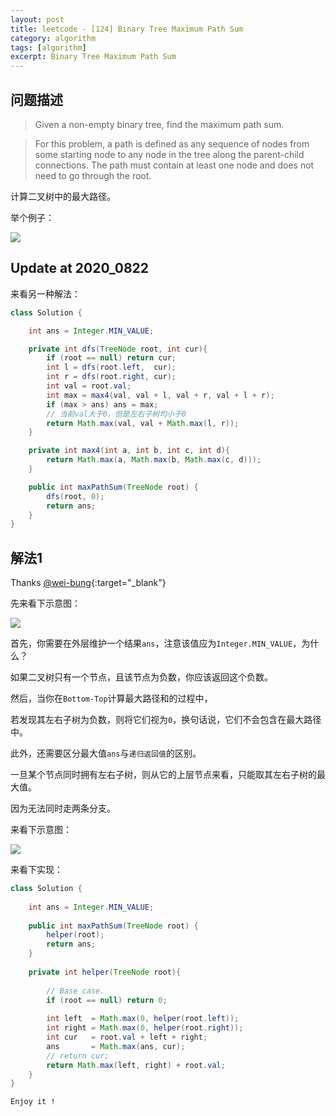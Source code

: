 ```yaml
---
layout: post
title: leetcode - [124] Binary Tree Maximum Path Sum
category: algorithm
tags: [algorithm]
excerpt: Binary Tree Maximum Path Sum
---
```


## 问题描述  

> Given a non-empty binary tree, find the maximum path sum.  

> For this problem, a path is defined as any sequence of nodes from some starting node to any node in the tree along the parent-child connections. The path must contain at least one node and does not need to go through the root.  

计算二叉树中的最大路径。  


举个例子：  

![](https://yyc-images.oss-cn-beijing.aliyuncs.com/leetcode_124_demo.png)  

## Update at 2020_0822  

来看另一种解法：  


``` java
class Solution {

    int ans = Integer.MIN_VALUE;

    private int dfs(TreeNode root, int cur){
        if (root == null) return cur;
        int l = dfs(root.left,  cur);
        int r = dfs(root.right, cur);
        int val = root.val;
        int max = max4(val, val + l, val + r, val + l + r);
        if (max > ans) ans = max;
        // 当前val大于0，但是左右子树均小于0
        return Math.max(val, val + Math.max(l, r));
    }

    private int max4(int a, int b, int c, int d){
        return Math.max(a, Math.max(b, Math.max(c, d)));
    }

    public int maxPathSum(TreeNode root) {
        dfs(root, 0);
        return ans;
    }
}
```

## 解法1  

Thanks [@wei-bung](https://leetcode.com/problems/binary-tree-maximum-path-sum/discuss/39775/Accepted-short-solution-in-Java){:target="_blank"}  

先来看下示意图：  


![](https://yyc-images.oss-cn-beijing.aliyuncs.com/leetcode_124_common.png)  


首先，你需要在外层维护一个结果`ans`，注意该值应为`Integer.MIN_VALUE`，为什么？  

如果二叉树只有一个节点，且该节点为负数，你应该返回这个负数。  

然后，当你在`Bottom-Top`计算最大路径和的过程中，  

若发现其左右子树为负数，则将它们视为`0`，换句话说，它们不会包含在最大路径中。  

此外，还需要区分最大值`ans`与`递归返回值`的区别。  

一旦某个节点同时拥有左右子树，则从它的上层节点来看，只能取其左右子树的最大值。  

因为无法同时走两条分支。  

来看下示意图：  

![](https://yyc-images.oss-cn-beijing.aliyuncs.com/leetcode_124_careful_with_return.png)  


来看下实现：  


``` java
class Solution {
    
    int ans = Integer.MIN_VALUE;
    
    public int maxPathSum(TreeNode root) {
        helper(root);
        return ans;
    }
    
    private int helper(TreeNode root){
        
        // Base case.
        if (root == null) return 0;
        
        int left  = Math.max(0, helper(root.left));
        int right = Math.max(0, helper(root.right));
        int cur   = root.val + left + right;
        ans       = Math.max(ans, cur);
        // return cur;
        return Math.max(left, right) + root.val;
    }
}
```

`Enjoy it ! `